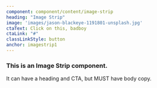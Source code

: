 ```yaml
---
component: component/content/image-strip
heading: "Image Strip"
image: 'images/jason-blackeye-1191801-unsplash.jpg'
ctaText: Click on this, badboy
ctaLink: "#"
classLinkStyle: button
anchor: imagestrip1
---
```


### This is an Image Strip component.

It can have a heading and CTA, but MUST have body copy.


